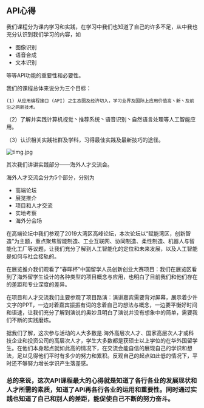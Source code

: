 ## API心得

  我们课程分为课内学习和实践，在学习中我们也知道了自己的许多不足，从中我也充分认识到我们学习的内容，如
  
  - 图像识别
  - 语音合成
  - 文本识别
  
  等等API功能的重要性和必要性。
  
  我们的课程总体来说分为三个目标：
  
    (1) 从应用编程接口 (API) 之生态圈及经济切入，学习业界及国际上应用价值高丶新丶及前沿之网新技术。
    
   （2）了解并实践计算机视觉丶推荐系统丶语音识别丶自然语言处理等人工智能应用。
   
   （3）认识相关实践社群及学科，习得最佳实践及最新技巧的途径。
   
![timg.jpg](https://upload-images.jianshu.io/upload_images/9610547-8f3299c82fa39076.jpg?imageMogr2/auto-orient/strip%7CimageView2/2/w/1240)
  
  其次我们讲讲实践部分——海外人才交流会。
  
  海外人才交流会分为5个部分，分别为
  - 高端论坛
  - 展览推介
  - 项目和人才交流
  - 实地考察
  - 海外分会场
  
  在高端论坛中我们参观了2019大湾区高峰论坛，本次论坛以“赋能湾区，创新智造”为主题，重点聚焦智能制造、工业互联网、协同制造、柔性制造、机器人与智能化工厂等议题，让我们充分了解到人工智能化的定位和未来发展，以及人工智能是如何与社会接轨的。
  
  在展览推介我们观看了“春晖杯”中国留学人员创新创业大赛项目：我们在展览区看到了海外留学生设计的各种类型的项目概念与应用，也明白了目前我们和他们存在的差距和专业深度的差异。
  
  在项目和人才交流我们主要参观了项目路演：演讲嘉宾需要背对屏幕，展示着少许文字的PPT，一边对着嘉宾振振有词的念着自己的想法与概念，一边要平衡好时间和语速，让我们充分了解到演说的奥妙且明白了演说并没有想象中的简单，需要我们不断的实践磨炼。
  
  据我们了解，这次参与活动的人大多数是.海外高层次人才、国家高层次人才或科技企业和投资公司的高层次人才，学生大多数都是获硕士以上学位的在华外国留学生。在他们本身起点就如此高的情况下，在交流会能自信的展现自己的学识和想法，足以见得他们平时有多少的努力和累积。反观自己的起点如此低的情况下，平时还不够努力增长学识产生落差感。
  
### 总的来说，这次API课程最大的心得就是知道了各行各业的发展现状和人才所需的素质，知道了API再各行各业的运用和重要性。同时通过实践也知道了自己和别人的差距，能促使自己不断的努力奋斗。
